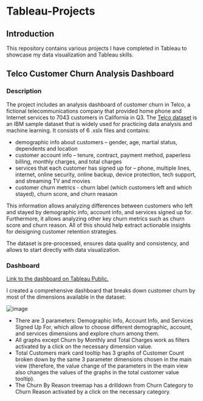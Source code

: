 # Tableau-Projects

## Introduction

This repository contains various projects I have completed in Tableau to showcase my data visualization and Tableau skills.

## Telco Customer Churn Analysis Dashboard

### Description

The project includes an analysis dashboard of customer churn in Telco, a fictional telecommunications company that provided home phone and Internet services to 7043 customers in California in Q3. The [Telco dataset](https://community.ibm.com/community/user/businessanalytics/blogs/steven-macko/2019/07/11/telco-customer-churn-1113) is an IBM sample dataset that is widely used for practicing data analysis and machine learning. It consists of 6 .xslx files and contains:

* demographic info about customers – gender, age, martial status, dependents and location
* customer account info – tenure, contract, payment method, paperless billing, monthly charges, and total charges
* services that each customer has signed up for – phone, multiple lines, internet, online security, online backup, device protection, tech support, and streaming TV and movies
* customer churn metrics - churn label (which customers left and which stayed), churn score, and churn reasaon

This information allows analyzing differences between customers who left and stayed by demographic info, account info, and services signed up for. Furthermore, it allows analyzing other key churn metrics such as churn score and churn reason. All of this should help extract actionable insights for deisigning customer retention strategies.

The dataset is pre-processed, ensures data quality and consistency, and allows to start directly with data visualization.

### Dashboard

[Link to the dashboard on Tableau Public.](https://public.tableau.com/views/TelcoCustomerChurn_17282233160740/Dashboard?:language=en-GB&:sid=&:redirect=auth&:display_count=n&:origin=viz_share_link)

I created a comprehensive dashboard that breaks down customer churn by most of the dimensions available in the dataset:

![image](https://github.com/user-attachments/assets/76c4a63e-4d5a-42fe-9739-003057dcfea7)

* There are 3 parameters: Demographic Info, Account Info, and Services Signed Up For, which allow to choose different demographic, account, and services dimensions and explore churn among them.
* All graphs except Churn by Monthly and Total Charges work as filters activated by a click on the necessary dimension value.
* Total Customers mark card tooltip has 3 graphs of Customer Count broken down by the same 3 parameter dimensions chosen in the main view (therefore, the value change of the parameters in the main view also changes the values of the graphs in the total customer value tooltip).
* The Churn By Reason treemap has a drilldown from Churn Category to Churn Reason activated by a click on the necessary category.

